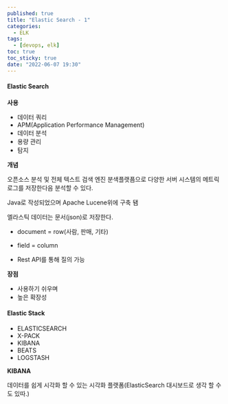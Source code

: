 ```yaml
---
published: true
title: "Elastic Search - 1"
categories:
  - ELK
tags:
  - [devops, elk]
toc: true
toc_sticky: true
date: "2022-06-07 19:30"
---
```


#### Elastic Search

**사용**

* 데이터 쿼리
* APM(Application Performance Management)
* 데이터 분석
* 용량 관리
* 탐지

**개념**

오픈소스 분석 및 전체 텍스트 검색 엔진 분색플랫픔으로 다양한 서버 시스템의 메트릭 로그를 저장한다음 분석할 수 있다.

Java로 작성되었으며 Apache Lucene위에 구축 됌

엘라스틱 데이터는 문서(json)로 저장한다. 

* document = row(사람, 판매, 기타)
* field = column

* Rest API를 통해 질의 가능

**장점**

* 사용하기 쉬우며
* 높은 확장성

#### Elastic Stack

* ELASTICSEARCH
* X-PACK
* KIBANA
* BEATS
* LOGSTASH

**KIBANA**

데이터를 쉽게 시각화 할 수 있는 시각화 플랫폼(ElasticSearch 대시보드로 생각 할 수도 있따.)

